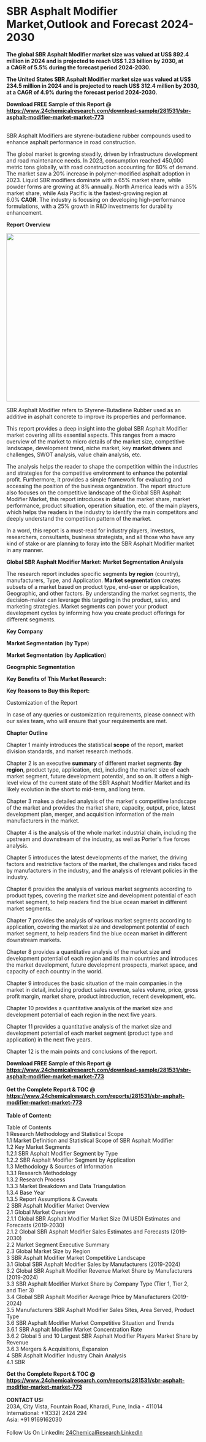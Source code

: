 <h1>SBR Asphalt Modifier Market,Outlook and Forecast 2024-2030</h1><p><strong>The global SBR Asphalt Modifier market size was valued at US$ 892.4 million in 2024 and is projected to reach US$ 1.23 billion by 2030, at a CAGR of 5.5% during the forecast period 2024-2030.</strong></p><p>
</p><p><strong>The United States SBR Asphalt Modifier market size was valued at US$ 234.5 million in 2024 and is projected to reach US$ 312.4 million by 2030, at a CAGR of 4.9% during the forecast period 2024-2030.</strong></p><div><b>Download FREE Sample of this Report @ 
            <a href="https://www.24chemicalresearch.com/download-sample/281531/sbr-asphalt-modifier-market-market-773">
            https://www.24chemicalresearch.com/download-sample/281531/sbr-asphalt-modifier-market-market-773</a></b></div><br><p>
</p><p>SBR Asphalt Modifiers are styrene-butadiene rubber compounds used to enhance asphalt performance in road construction.</p><p>
</p><p>The global market is growing steadily, driven by infrastructure development and road maintenance needs. In 2023, consumption reached 450,000 metric tons globally, with road construction accounting for 80% of demand. The market saw a 20% increase in polymer-modified asphalt adoption in 2023. Liquid SBR modifiers dominate with a 65% market share, while powder forms are growing at 8% annually. North America leads with a 35% market share, while Asia Pacific is the fastest-growing region at 6.0% <strong>CAGR</strong>. The industry is focusing on developing high-performance formulations, with a 25% growth in R&amp;D investments for durability enhancement.</p><p>
</p><p><strong>Report Overview</strong></p><p>
</p><p><strong><img alt="" src="https://24chemicalresearch.com/assets/report-images/SBRAsphalt.png" style="height:439px; width:731px"></strong></p><p>
</p><p></p><p>
</p><p>SBR Asphalt Modifier refers to Styrene-Butadiene Rubber used as an additive in asphalt concrete to improve its properties and performance.</p><p>
</p><p>This report provides a deep insight into the global SBR Asphalt Modifier market covering all its essential aspects. This ranges from a macro overview of the market to micro details of the market size, competitive landscape, development trend, niche market, key <strong>market drivers</strong> and challenges, SWOT analysis, value chain analysis, etc.</p><p>
</p><p>The analysis helps the reader to shape the competition within the industries and strategies for the competitive environment to enhance the potential profit. Furthermore, it provides a simple framework for evaluating and accessing the position of the business organization. The report structure also focuses on the competitive landscape of the Global SBR Asphalt Modifier Market, this report introduces in detail the market share, market performance, product situation, operation situation, etc. of the main players, which helps the readers in the industry to identify the main competitors and deeply understand the competition pattern of the market.</p><p>
</p><p>In a word, this report is a must-read for industry players, investors, researchers, consultants, business strategists, and all those who have any kind of stake or are planning to foray into the SBR Asphalt Modifier market in any manner.</p><p>
</p><p><strong>Global SBR Asphalt Modifier Market: Market Segmentation Analysis</strong></p><p>
</p><p>The research report includes specific segments <strong>by region</strong> (country), manufacturers, Type, and Application. <strong>Market segmentation</strong> creates subsets of a market based on product type, end-user or application, Geographic, and other factors. By understanding the market segments, the decision-maker can leverage this targeting in the product, sales, and marketing strategies. Market segments can power your product development cycles by informing how you create product offerings for different segments.</p><p>
</p><p><strong>Key Company</strong></p><p>
</p><p>
</p><p><strong>Market Segmentation</strong> (<strong>by Type</strong>)</p><p>
</p><p>
</p><p><strong>Market Segmentation</strong> (<strong>by Application</strong>)</p><p>
</p><p>
</p><p><strong>Geographic Segmentation</strong></p><p>
</p><p>
</p><p><strong>Key Benefits of This Market Research:</strong></p><p>
</p><p>
</p><p><strong>Key Reasons to Buy this Report:</strong></p><p>
</p><p>
</p><p>Customization of the Report</p><p>
</p><p>In case of any queries or customization requirements, please connect with our sales team, who will ensure that your requirements are met.</p><p>
</p><p><strong>Chapter Outline</strong></p><p>
</p><p>Chapter 1 mainly introduces the statistical <strong>scope</strong> of the report, market division standards, and market research methods.</p><p>
</p><p>Chapter 2 is an executive <strong>summary</strong> of different market segments (<strong>by region</strong>, product type, application, etc), including the market size of each market segment, future development potential, and so on. It offers a high-level view of the current state of the SBR Asphalt Modifier Market and its likely evolution in the short to mid-term, and long term.</p><p>
</p><p>Chapter 3 makes a detailed analysis of the market's competitive landscape of the market and provides the market share, capacity, output, price, latest development plan, merger, and acquisition information of the main manufacturers in the market.</p><p>
</p><p>Chapter 4 is the analysis of the whole market industrial chain, including the upstream and downstream of the industry, as well as Porter's five forces analysis.</p><p>
</p><p>Chapter 5 introduces the latest developments of the market, the driving factors and restrictive factors of the market, the challenges and risks faced by manufacturers in the industry, and the analysis of relevant policies in the industry.</p><p>
</p><p>Chapter 6 provides the analysis of various market segments according to product types, covering the market size and development potential of each market segment, to help readers find the blue ocean market in different market segments.</p><p>
</p><p>Chapter 7 provides the analysis of various market segments according to application, covering the market size and development potential of each market segment, to help readers find the blue ocean market in different downstream markets.</p><p>
</p><p>Chapter 8 provides a quantitative analysis of the market size and development potential of each region and its main countries and introduces the market development, future development prospects, market space, and capacity of each country in the world.</p><p>
</p><p>Chapter 9 introduces the basic situation of the main companies in the market in detail, including product sales revenue, sales volume, price, gross profit margin, market share, product introduction, recent development, etc.</p><p>
</p><p>Chapter 10 provides a quantitative analysis of the market size and development potential of each region in the next five years.</p><p>
</p><p>Chapter 11 provides a quantitative analysis of the market size and development potential of each market segment (product type and application) in the next five years.</p><p>
</p><p>Chapter 12 is the main points and conclusions of the report.</p><div><b>Download FREE Sample of this Report @ 
            <a href="https://www.24chemicalresearch.com/download-sample/281531/sbr-asphalt-modifier-market-market-773">
            https://www.24chemicalresearch.com/download-sample/281531/sbr-asphalt-modifier-market-market-773</a></b></div><br><div><b>Get the Complete Report & TOC @ 
            <a href="https://www.24chemicalresearch.com/reports/281531/sbr-asphalt-modifier-market-market-773">
            https://www.24chemicalresearch.com/reports/281531/sbr-asphalt-modifier-market-market-773</a></b></div><br>
            <b>Table of Content:</b><p>Table of Contents<br />
 1 Research Methodology and Statistical Scope<br />
 1.1 Market Definition and Statistical Scope of SBR Asphalt Modifier<br />
 1.2 Key Market Segments<br />
 1.2.1 SBR Asphalt Modifier Segment by Type<br />
 1.2.2 SBR Asphalt Modifier Segment by Application<br />
 1.3 Methodology & Sources of Information<br />
 1.3.1 Research Methodology<br />
 1.3.2 Research Process<br />
 1.3.3 Market Breakdown and Data Triangulation<br />
 1.3.4 Base Year<br />
 1.3.5 Report Assumptions & Caveats<br />
 2 SBR Asphalt Modifier Market Overview<br />
 2.1 Global Market Overview<br />
 2.1.1 Global SBR Asphalt Modifier Market Size (M USD) Estimates and Forecasts (2019-2030)<br />
 2.1.2 Global SBR Asphalt Modifier Sales Estimates and Forecasts (2019-2030)<br />
 2.2 Market Segment Executive Summary<br />
 2.3 Global Market Size by Region<br />
 3 SBR Asphalt Modifier Market Competitive Landscape<br />
 3.1 Global SBR Asphalt Modifier Sales by Manufacturers (2019-2024)<br />
 3.2 Global SBR Asphalt Modifier Revenue Market Share by Manufacturers (2019-2024)<br />
 3.3 SBR Asphalt Modifier Market Share by Company Type (Tier 1, Tier 2, and Tier 3)<br />
 3.4 Global SBR Asphalt Modifier Average Price by Manufacturers (2019-2024)<br />
 3.5 Manufacturers SBR Asphalt Modifier Sales Sites, Area Served, Product Type<br />
 3.6 SBR Asphalt Modifier Market Competitive Situation and Trends<br />
 3.6.1 SBR Asphalt Modifier Market Concentration Rate<br />
 3.6.2 Global 5 and 10 Largest SBR Asphalt Modifier Players Market Share by Revenue<br />
 3.6.3 Mergers & Acquisitions, Expansion<br />
 4 SBR Asphalt Modifier Industry Chain Analysis<br />
 4.1 SBR </p><div><b>Get the Complete Report & TOC @ 
            <a href="https://www.24chemicalresearch.com/reports/281531/sbr-asphalt-modifier-market-market-773">
            https://www.24chemicalresearch.com/reports/281531/sbr-asphalt-modifier-market-market-773</a></b></div><br><b>CONTACT US:</b><br>
            203A, City Vista, Fountain Road, Kharadi, Pune, India - 411014<br>
            International: +1(332) 2424 294<br>
            Asia: +91 9169162030 <br><br>
            Follow Us On LinkedIn: <a href="https://www.linkedin.com/company/24chemicalresearch/">24ChemicalResearch LinkedIn</a>